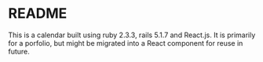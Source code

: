 # README

This is a calendar built using ruby 2.3.3, rails 5.1.7 and React.js.
It is primarily for a porfolio, but might be migrated into a React component for reuse in future.
